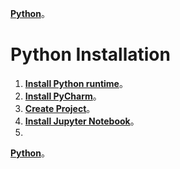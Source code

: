 [**Python**](https://github.com/AdamXu23/Python)。
# Python Installation
1. [**Install Python runtime**](https://github.com/AdamXu23/Python/tree/main/Day01_Install_and_Create_Project/Install_Python_runtime "在新分頁開啓鏈接")。
2. [**Install PyCharm**](https://github.com/AdamXu23/Python/tree/main/Day01%20Install%20and%20Create%20Project/Install%20PyCharm "在新分頁開啓鏈接")。
3. [**Create Project**](https://github.com/AdamXu23/Python/tree/main/Day01%20Install%20and%20Create%20Project/Create%20Project "在新分頁開啓鏈接")。
4. [**Install Jupyter Notebook**](https://github.com/AdamXu23/Python/tree/main/Day01%20Install%20and%20Create%20Project/Install%20Jupyter%20Notebook "在新分頁開啓鏈接")。
5. 
[**Python**](https://github.com/AdamXu23/Python)。
